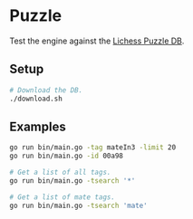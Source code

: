 # Puzzle

Test the engine against the [Lichess Puzzle DB](https://database.lichess.org/#puzzles).

## Setup
```bash
# Download the DB.
./download.sh
```

## Examples
```bash
go run bin/main.go -tag mateIn3 -limit 20
go run bin/main.go -id 00a98

# Get a list of all tags.
go run bin/main.go -tsearch '*'

# Get a list of mate tags.
go run bin/main.go -tsearch 'mate'
```
